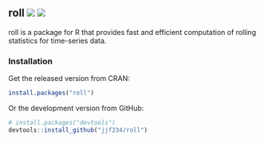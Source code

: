 ## roll [![](https://api.travis-ci.org/jjf234/roll.png?branch=master)](https://travis-ci.org/jjf234/roll)  [![](http://www.r-pkg.org/badges/version/roll)](https://cran.r-project.org/package=roll)

roll is a package for R that provides fast and efficient computation of rolling statistics for time-series data.

### Installation

Get the released version from CRAN:

```R
install.packages("roll")
```

Or the development version from GitHub:

```R
# install.packages("devtools")
devtools::install_github("jjf234/roll")
```
